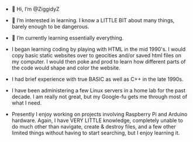 - 👋 Hi, I’m @ZiggidyZ
- 👀 I’m interested in learning. I know a LITTLE BIT about many things, barely enough to be dangerous.
- 🌱 I’m currently learning essentially everything.

- I began learning coding by playing with HTML in the mid 1990's. I would copy basic static websites over to geocities and/or saved html files on my computer. I would then poke and prod to learn how different parts of the code would shape and color the website.
- I had brief experience with true BASIC as well as C++ in the late 1990s.
- I have been administering a few Linux servers in a home lab for the past decade. I am really not great, but my Google-fu gets me through most of what I need.
- Presently I enjoy working on projects involving Raspberry Pi and Arduino hardware. Again, I have VERY LITTLE knowledge, completely unable to do much other than navigate, create & destroy files, and a few other limited things without having to start searching, but I enjoy learning it.

<!---
ZiggidyZ/ZiggidyZ is a ✨ special ✨ repository because its `README.md` (this file) appears on your GitHub profile.
You can click the Preview link to take a look at your changes.
--->
